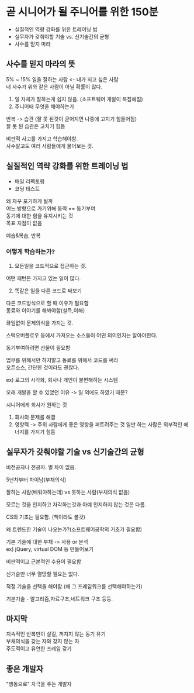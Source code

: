 # 곧 시니어가 될 주니어를 위한 150분

- 실질적인 역량 강화를 위한 트레이닝 법
- 실무자가 갖춰야할 기술 vs. 신기술간의 균형
- 사수를 믿지 마라

## 사수를 믿지 마라의 뜻

5% ~ 15% 일을 잘하는 사람 <- 내가 되고 싶은 사람<br>
내 사수가 위와 같은 사람이 아닐 확률이 많다.

1. 일 자체가 잘하는게 쉽지 않음. (소프트웨어 개발이 복잡해짐)
2. 주니어때 무엇을 해야하는가 

반복 -> 습관 (잘 못 된것이 굳어지면 나중에 고치기 힘들어짐)<br>
잘 못 된 습관은 고치기 힘듬

비판적 사고를 가지고 학습해야함.<br>
사수말고도 여러 사람들에게 물어보는 것.

## 실질적인 역략 강화를 위한 트레이닝 법

- 매일 리펙토링
- 코딩 테스트

왜 자꾸 포기하게 될까<br>
어느 방향으로 가기위해 동력 == 동기부여<br>
동기에 대한 힘을 유지시키는 것<br>
목표 지점이 없음<br>

예습&복습, 반복

### 어떻게 학습하는가?

1. 모든일을 코드적으로 접근하는 것.

어떤 패턴든 가지고 있는 일이 많다.

2. 똑같은 일을 다른 코드로 짜보기

다른 코드방식으로 할 때 이유가 필요함<br>
동료와 이야기를 해봐야함(설득,이해)

끊임없이 문제의식을 가지는 것.<br>

스택오버플로우 등에서 가져오는 소스들이 어떤 의미인지는 알아야한다.

동기부여하려면 선물이 필요함

업무를 위해서만 하지말고 동료를 위해서 코드를 써라<br>
오픈소스, 간단한 것이라도 괜찮다.

ex) 로그의 시각화, 회사나 개인이 불편해하는 시스템

오래 개발을 할 수 있었던 이유 -> 일 외에도 하였기 때문?

시니어에게 회사가 원하는 것

1. 회사의 문제를 해결
2. 영향력 -> 주위 사람에게 좋은 영향을 퍼트려주는 것
일만 하는 사람은 외부적인 에너지를 가지기 힘듬

## 실무자가 갖춰야할 기술 vs 신기술간의 균형

비전공자나 전공자. 별 차이 없음.

5년차부터 차이남(부채의식)

잘하는 사람(배워야하는데) vs 못하는 사람(부채의식 없음)

모르는 것을 인지하고 자각하는것과 아예 인지하지 않는 것은 다름.

CS의 기초는 필요함. (책이라도 볼것)

왜 트렌드한 기술이 나오는가?(소프트웨어공학의 기초가 필요함)

기본 기술에 대한 부채 -> 사용 or 분석<br>
ex) jQuery, virtual DOM 등 만들어보기

비판적이고 근본적인 수용이 필요함

신기술만 너무 열망할 필요는 없다.

적정 기술을 선택을 해야함.(왜 그 프레임워크를 선택해야하는가)

기본기술 - 알고리즘,자료구조,네트워크 구조 등등.

## 마지막

지속적인 반복만이 살길, 꺼지지 않는 동기 유기<br>
부채의식을 갖는 자와 갖지 않는 자<br>
주도적이고 유연한 프레임 갖기

## 좋은 개발자

"행동으로" 자극을 주는 개발자

